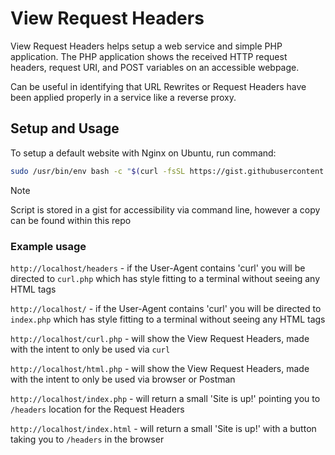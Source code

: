 # View Request Headers

View Request Headers helps setup a web service and simple PHP application. The PHP application shows the received HTTP request headers, request URI, and POST variables on an accessible webpage.

Can be useful in identifying that URL Rewrites or Request Headers have been applied properly in a service like a reverse proxy.

## Setup and Usage

To setup a default website with Nginx on Ubuntu, run command:

```bash
sudo /usr/bin/env bash -c "$(curl -fsSL https://gist.githubusercontent.com/b-rito/fa8b32e7143f9f7919fd2226e4319c05/raw/dfb201fc432a2d68d5e4942311c4e5cdb3b4906b/setup.sh)"
```

> [!Note]  
> Script is stored in a gist for accessibility via command line, however a copy can be found within this repo

### Example usage

`http://localhost/headers` - if the User-Agent contains 'curl' you will be directed to `curl.php` which has style fitting to a terminal without seeing any HTML tags

`http://localhost/` - if the User-Agent contains 'curl' you will be directed to `index.php` which has style fitting to a terminal without seeing any HTML tags

`http://localhost/curl.php` - will show the View Request Headers, made with the intent to only be used via `curl`

`http://localhost/html.php` - will show the View Request Headers, made with the intent to only be used via browser or Postman

`http://localhost/index.php` - will return a small 'Site is up!' pointing you to `/headers` location for the Request Headers

`http://localhost/index.html` - will return a small 'Site is up!' with a button taking you to `/headers` in the browser
